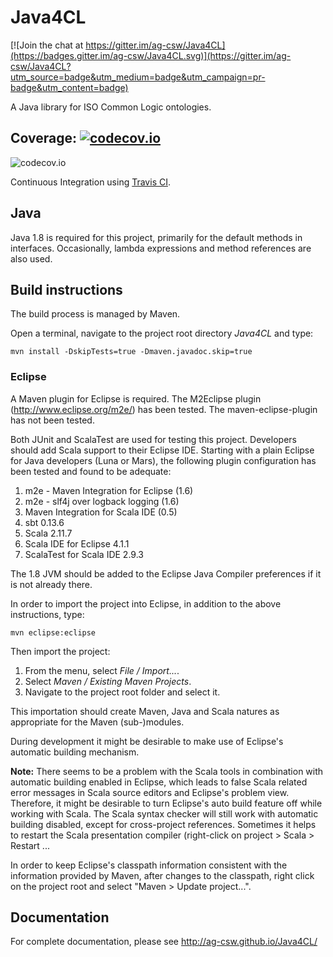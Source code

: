 Java4CL
=======

[![Join the chat at https://gitter.im/ag-csw/Java4CL](https://badges.gitter.im/ag-csw/Java4CL.svg)](https://gitter.im/ag-csw/Java4CL?utm_source=badge&utm_medium=badge&utm_campaign=pr-badge&utm_content=badge)

A Java library for ISO Common Logic ontologies.

Coverage: [![codecov.io](http://codecov.io/github/ag-csw/Java4CL/coverage.svg?branch=java8)](http://codecov.io/github/ag-csw/Java4CL?branch=java8)
--------
![codecov.io](http://codecov.io/github/ag-csw/Java4CL/branch.svg?branch=java8)

Continuous Integration using [Travis CI](https://travis-ci.org/ag-csw/Java4CL).

Java
----
Java 1.8 is required for this project, primarily for the default methods in interfaces. Occasionally, lambda expressions and method references are also used.

Build instructions
------------------

The build process is managed by Maven.

Open a terminal, navigate to the project root directory *Java4CL* and type:

    mvn install -DskipTests=true -Dmaven.javadoc.skip=true

### Eclipse
A Maven plugin for Eclipse is required. The M2Eclipse plugin (http://www.eclipse.org/m2e/) has been tested. The maven-eclipse-plugin has not been tested.

Both JUnit and ScalaTest are used for testing this project. Developers should add Scala support to their Eclipse IDE. Starting with a plain Eclipse for Java developers (Luna or Mars), the following plugin configuration has been tested and found to be adequate:

1. m2e - Maven Integration for Eclipse (1.6)
2. m2e - slf4j over logback logging (1.6)
3. Maven Integration for Scala IDE (0.5)
4. sbt 0.13.6
5. Scala 2.11.7
6. Scala IDE for Eclipse 4.1.1
7. ScalaTest for Scala IDE 2.9.3
 
The 1.8 JVM should be added to the Eclipse Java Compiler preferences if it is not already there.

In order to import the project into Eclipse, in addition to the above instructions, type:

    mvn eclipse:eclipse
    
Then import the project:

1. From the menu, select *File / Import...*.
2. Select *Maven / Existing Maven Projects*.
3. Navigate to the project root folder and select it.

This importation should create Maven, Java and Scala natures as appropriate for the Maven (sub-)modules.

During development it might be desirable to make use of Eclipse's automatic
building mechanism.

**Note:** There seems to be a problem with the Scala tools in combination with automatic building enabled in Eclipse, which leads to false Scala related error messages in Scala source editors and Eclipse's problem view. Therefore, it might be desirable to turn Eclipse's auto build feature off while working with Scala. The Scala syntax checker will still work with automatic building disabled, except for cross-project references. Sometimes it helps to restart the Scala presentation compiler (right-click on project > Scala > Restart ...

In order to keep Eclipse's classpath information consistent
with the information provided by Maven, after changes to the classpath, right
click on the project root and select "Maven \> Update project...".

Documentation
------------------
For complete documentation, please see http://ag-csw.github.io/Java4CL/
